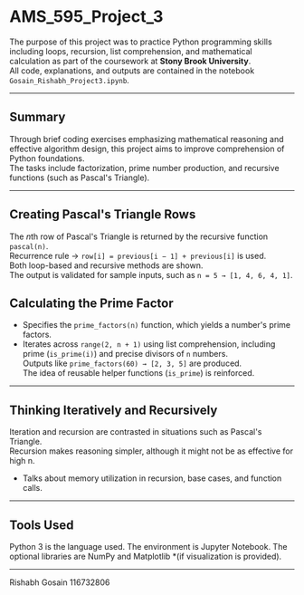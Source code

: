 # AMS_595_Project_3

The purpose of this project was to practice Python programming skills including loops, recursion, list comprehension, and mathematical calculation as part of the coursework at **Stony Brook University**.  
 All code, explanations, and outputs are contained in the notebook `Gosain_Rishabh_Project3.ipynb`.

 ---

 ## Summary
 Through brief coding exercises emphasizing mathematical reasoning and effective algorithm design, this project aims to improve comprehension of Python foundations.  
 The tasks include factorization, prime number production, and recursive functions (such as Pascal's Triangle).

 ---

 ## Creating Pascal's Triangle Rows

 The *n*th row of Pascal's Triangle is returned by the recursive function `pascal(n)`.  
 Recurrence rule → `row[i] = previous[i − 1] + previous[i]` is used.  
 Both loop-based and recursive methods are shown.  
 The output is validated for sample inputs, such as `n = 5 → [1, 4, 6, 4, 1]`.

 ## Calculating the Prime Factor

 - Specifies the `prime_factors(n)` function, which yields a number's prime factors.  
 - Iterates across `range(2, n + 1)` using list comprehension, including prime (`is_prime(i)`) and precise divisors of `n` numbers.  
 Outputs like `prime_factors(60) → [2, 3, 5]` are produced.  
 The idea of reusable helper functions (`is_prime`) is reinforced.

 ---

 ## Thinking Iteratively and Recursively

 Iteration and recursion are contrasted in situations such as Pascal's Triangle.  
 Recursion makes reasoning simpler, although it might not be as effective for high n.  
 - Talks about memory utilization in recursion, base cases, and function calls.

 ---

 ## Tools Used

 Python 3 is the language used. The environment is Jupyter Notebook. The optional libraries are NumPy and Matplotlib *(if visualization is provided).

 ---

 Rishabh Gosain
 116732806
